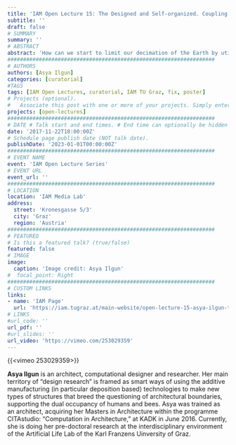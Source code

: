 ```yaml
---
title: 'IAM Open Lecture 15: The Designed and Self-organized. Coupling distinct paradigms of deposition-based construction'
subtitle: ''
draft: false
# SUMMARY
summary: ''
# ABSTRACT 
abstract: 'How can we start to limit our decimation of the Earth by utilising ideas of mutualism found in nature? Can these ideas challenge our orthodox frameworks for the construction and densification of cities and the resulting destruction of natural habitats and ecosystems? How can biological inclusive design practice bridge the humanist divide between us and the natural world? Social insects operate without a priori design intent. Rather, large populations self‐organise through many local interactions between individuals, and their environment, to produce highly complex adaptive structures with sophisticated spatial differentiation to support social and environmental goals. On occasion, these structures are comparable in scale to human architectural constructs.'
##################################################################
# AUTHORS 
authors: [Asya Ilgun]
categories: [curatorial]
#TAGS
tags: [IAM Open Lectures, curatorial, IAM TU Graz, fix, poster]
# Projects (optional).
#   Associate this post with one or more of your projects. Simply enter your project's folder or file name without extension. Otherwise, set `projects = []`.
projects: [open-lectures]
##################################################################
# DATE # Talk start and end times. # End time can optionally be hidden by prefixing the line with `#`.
date: '2017-11-22T18:00:00Z'
# Schedule page publish date (NOT talk date).
publishDate: '2023-01-01T00:00:00Z'
##################################################################
# EVENT NAME 
event: 'IAM Open Lecture Series'
# EVENT URL 
event_url: ''
##################################################################
# LOCATION 
location: 'IAM Media Lab'
address:
  street: 'Kronesgasse 5/3'
  city: 'Graz'
  region: 'Austria'
##################################################################
# FEATURED
# Is this a featured talk? (true/false)
featured: false
# IMAGE 
image:
  caption: 'Image credit: Asya Ilgun'
#  focal_point: Right
##################################################################
# CUSTOM LINKS 
links:
- name: 'IAM Page'
  url: 'https://iam.tugraz.at/main-website/open-lecture-15-asya-ilgun-the-designed-and-self-organized-coupling-distinct-paradigms-of-deposition-based-construction/'
# LINKS 
#url_code: ''
url_pdf: ''
#url_slides: ''
url_video: 'https://vimeo.com/253029359'
---
```


{{<vimeo 253029359>}}

**Asya Ilgun** is an architect, computational designer and researcher. Her main territory of “design research” is framed as smart ways of using the additive manufacturing (in particular deposition based) technologies to make new types of structures that breed the questioning of architectural boundaries, supporting the dual occupancy of humans and bees. Asya was trained as an architect, acquiring her Masters in Architecture within the programme CITAstudio: “Computation in Architecture,” at KADK in June 2016. Currently, she is doing her pre-doctoral research at the interdisciplinary environment of the Artificial Life Lab of the Karl Franzens Uinversity of Graz.
<!--
IAM Open Lecture #15
Asya Ilgun  
The Designed and Self-organized. Coupling distinct paradigms of deposition-based construction  
18:00 Wednesday 22 November 2017  
IAM Media Lab, Kronesgasse 5/3

Event poster https://iam.tugraz.at/wp-content/uploads/2017/11/OL_15_Ilgun.pdf

Original post: https://iam.tugraz.at/2017/11/ol16-ilgun/
-->
